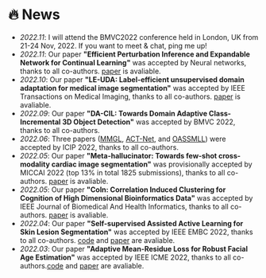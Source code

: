 # 🔥 News
- *2022.11*: I will attend the BMVC2022 conference held in London, UK from 21-24 Nov, 2022. If you want to meet & chat, ping me up!
- *2022.11*: Our paper <b>"Efficient Perturbation Inference and Expandable Network for Continual Learning"</b>  was accepted by Neural networks, thanks to all co-authors.  [paper](https://www.researchgate.net/publication/364947749_Efficient_Perturbation_Inference_and_Expandable_Network_for_Continual_Learning) is avaliable.
- *2022.10*: Our paper <b>"LE-UDA: Label-efficient unsupervised domain adaptation for medical image segmentation"</b>  was accepted by IEEE Transactions on Medical Imaging, thanks to all co-authors.  [paper](https://ieeexplore.ieee.org/document/9919170) is avaliable.
- *2022.09*: Our paper <b>"DA-CIL: Towards Domain Adaptive Class-Incremental 3D Object Detection"</b>  was accepted by BMVC 2022, thanks to all co-authors.
- *2022.06*: Three papers ([MMGL](https://arxiv.org/abs/2207.01883), [ACT-Net](https://arxiv.org/abs/2207.01900), and [OASSMLL](https://arxiv.org/abs/2205.07028)) were accepted by ICIP 2022, thanks to all co-authors.
- *2022.05*: Our paper <b>"Meta-hallucinator: Towards few-shot cross-modality cardiac image segmentation"</b>  was provisionally accepted by MICCAI 2022 (top 13% in total 1825 submissions), thanks to all co-authors.  [paper](https://link.springer.com/chapter/10.1007/978-3-031-16443-9_13) is avaliable.
- *2022.05*: Our paper <b>"CoIn: Correlation Induced Clustering for Cognition of High Dimensional Bioinformatics Data"</b> was accepted by IEEE Journal of Biomedical And Health Informatics, thanks to all co-authors. [paper](https://ieeexplore.ieee.org/document/9801680) is avaliable.
- *2022.04*: Our paper <b>"Self-supervised Assisted Active Learning for Skin Lesion Segmentation"</b> was accepted by IEEE EMBC 2022, thanks to all co-authors. [code](https://github.com/jacobzhaoziyuan/SAAL) and [paper](https://arxiv.org/abs/2205.07021) are avaliable.
- *2022.03*: Our paper <b>"Adaptive Mean-Residue Loss for Robust Facial Age Estimation"</b> was accepted by IEEE ICME 2022, thanks to all co-authors.[code](https://github.com/jacobzhaoziyuan/AMR-Loss) and [paper](https://arxiv.org/abs/2203.17156) are avaliable.
<!-- - *2022.03*: We release [MT-UDA](https://github.com/jacobzhaoziyuan/MT-UDA), the code of our MICCAI 2021 work. -->

